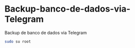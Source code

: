 # Backup-banco-de-dados-via-Telegram
Backup de banco de dados via Telegram



```bash
sudo su root
```
